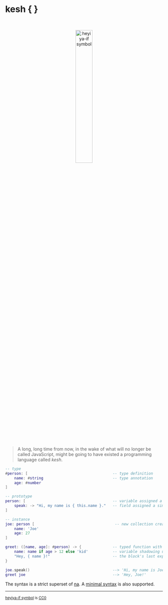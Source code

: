 # kesh { }

<p>&nbsp;</p>
<p align="center" width="100%"><img width="33%" alt="heyiya-if symbol" src="https://upload.wikimedia.org/wikipedia/commons/c/c2/Double_spirale.svg"></p>
<p>&nbsp;</p>

> A long, long time from now, in the wake of what will no longer be called JavaScript, might be going to have existed a programming language called _kesh_.


```lua
-- type
#person: [                                      -- type definition
    name: #string                               -- type annotation
    age: #number
]

-- prototype
person: [                                       -- variable assigned a collection
    speak: -> "Hi, my name is { this.name }."   -- field assigned a simple inline function
]

-- instance
joe: person [                                    -- new collection created from prototype
    name: 'Joe'
    age: 27
]

greet: ([name, age]: #person) -> {              -- typed function with a code block
    name: name if age > 12 else 'kid'           -- variable shadowing using an if-else expression
    "Hey, { name }!"                            -- the block's last expression is returned
}

joe.speak()                                     --> 'Hi, my name is Joe.'
greet joe                                       --> 'Hey, Joe!'
```

The syntax is a strict superset of [na](https://github.com/kesh-lang/na). A [minimal syntax](./minimal-syntax.md) is also supported.

---

<sup>[heyiya-if symbol](https://commons.wikimedia.org/wiki/File:Double_spirale.svg) is [CC0](https://creativecommons.org/publicdomain/zero/1.0/)</sup>
